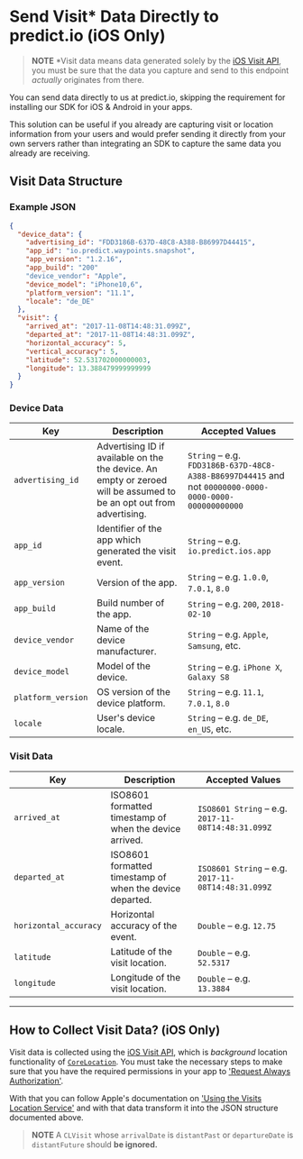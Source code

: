 # Send Visit* Data Directly to predict.io (iOS Only)

> **NOTE** *Visit data means data generated solely by the [iOS Visit API](https://developer.apple.com/documentation/corelocation/clvisit), you must be sure that the data you capture and send to this endpoint *actually* originates from there.

You can send data directly to us at predict.io, skipping the requirement for installing our SDK for iOS & Android in your apps.

This solution can be useful if you already are capturing visit or location information from your users and would prefer sending it directly from your own servers rather than integrating an SDK to capture the same data you already are receiving.

## Visit Data Structure

### Example JSON

```json
{
  "device_data": {
    "advertising_id": "FDD3186B-637D-48C8-A388-B86997D44415",
    "app_id": "io.predict.waypoints.snapshot",
    "app_version": "1.2.16",
    "app_build": "200"
    "device_vendor": "Apple",
    "device_model": "iPhone10,6",
    "platform_version": "11.1",
    "locale": "de_DE"
  },
  "visit": {
    "arrived_at": "2017-11-08T14:48:31.099Z",
    "departed_at": "2017-11-08T14:48:31.099Z",
    "horizontal_accuracy": 5,
    "vertical_accuracy": 5,
    "latitude": 52.531702000000003,
    "longitude": 13.388479999999999
  }
}
```

### Device Data

| Key                | Description                              | Accepted Values                          |
| ------------------ | ---------------------------------------- | ---------------------------------------- |
| `advertising_id`   | Advertising ID if available on the the device. An empty or zeroed will be assumed to be an opt out from advertising. | `String` – e.g. ` FDD3186B-637D-48C8-A388-B86997D44415` and not `00000000-0000-0000-0000-000000000000` |
| `app_id`           | Identifier of the app which generated the visit event. | `String` – e.g. `io.predict.ios.app` |
| `app_version` | Version of the app.       | `String` – e.g. `1.0.0`, `7.0.1`, `8.0` |
| `app_build` | Build number of the app.       | `String` – e.g. `200`, `2018-02-10` |
| `device_vendor`    | Name of the device manufacturer.         | `String` – e.g. `Apple`, `Samsung`, etc. |
| `device_model`     | Model of the device.                     | `String` – e.g. `iPhone X`, `Galaxy S8` |
| `platform_version` | OS version of the device platform.       | `String` – e.g. `11.1`, `7.0.1`, `8.0` |
| `locale`           | User's device locale.                    | `String` – e.g. `de_DE`, `en_US`, etc. |

### Visit Data

| Key                   | Description                              | Accepted Values                          |
| --------------------- | ---------------------------------------- | ---------------------------------------- |
| `arrived_at`          | ISO8601 formatted timestamp of when the device arrived. | `ISO8601 String` – e.g. ` 2017-11-08T14:48:31.099Z` |
| `departed_at`         | ISO8601 formatted timestamp of when the device departed. | `ISO8601 String` – e.g. ` 2017-11-08T14:48:31.099Z` |
| `horizontal_accuracy` | Horizontal accuracy of the event.        | `Double` – e.g. `12.75`        |
| `latitude`            | Latitude of the visit location.          | `Double` – e.g. ` 52.5317`               |
| `longitude`           | Longitude of the visit location.         | `Double` – e.g. ` 13.3884`               |

------

## How to Collect Visit Data? (iOS Only)

Visit data is collected using the [iOS Visit API](https://developer.apple.com/documentation/corelocation/clvisit), which is _background_ location functionality of [`CoreLocation`](https://developer.apple.com/documentation/corelocation). You must take the necessary steps to make sure that you have the required permissions in your app to ['Request Always Authorization'](https://developer.apple.com/documentation/corelocation/choosing_the_authorization_level_for_location_services/requesting_always_authorization).

With that you can follow Apple's documentation on ['Using the Visits Location Service'](https://developer.apple.com/documentation/corelocation/getting_the_user_s_location/using_the_visits_location_service) and with that data transform it into the JSON structure documented above.

> **NOTE** A `CLVisit` whose `arrivalDate` is `distantPast` or `departureDate` is `distantFuture` should **be ignored.**

